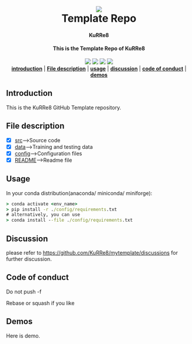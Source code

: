 <h1 align="center">
  <img src="https://github.githubassets.com/assets/GitHub-Mark-ea2971cee799.png"><br/>Template Repo
</h1>

<h4 align="center">
  KuRRe8
</h4>

<h4 align="center">
  This is the Template Repo of KuRRe8
</h4>

<div align="center">
  <a href="https://github.com/KuRRe8/mytemplate"><img src="https://img.shields.io/conda/pn/conda-forge/labelme?color=green&label=KuRRe8"></a>
  <a href="https://www.python.org/"><img src="https://img.shields.io/badge/Python-3.9%7C3.10%7C3.11%7C3.12-lightblue"></a>
  <a href="https://github.com/KuRRe8/mytemplate"><img src="https://img.shields.io/badge/Version-1.0-blue"></a>
  <a href="https://github.com/KuRRe8/mytemplate"><img src="https://img.shields.io/badge/code%20quality-A%2B-lightyellow"></a>
</div>

<div align="center">
    <a href="#introduction"><b>introduction</b></a> |
    <a href="#file-description"><b>File description</b></a> |
    <a href="#usage"><b>usage</b></a> |
    <a href="#discussion"><b>discussion</b></a> |
    <a href="#code-of-conduct"><b>code of conduct</b></a> |
    <a href="#demos"><b>demos</b></a>
</div>

## Introduction

This is the KuRRe8 GitHub Template repository.

## File description

- [x] [src](/src/)-->Source code
- [x] [data](/data/)-->Training and testing data
- [x] [config](/config/)-->Configuration files
- [x] [README](/README.md)-->Readme file
  
## Usage

In your conda distribution(anaconda/ miniconda/ miniforge):

```cmd
> conda activate <env_name>
> pip install -r ./config/requirements.txt 
# alternatively, you can use 
> conda install --file ./config/requirements.txt
```

## Discussion

please refer to <https://github.com/KuRRe8/mytemplate/discussions> for further discussion.

## Code of conduct

Do not push -f

Rebase or squash if you like

## Demos

Here is demo.

